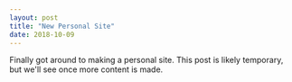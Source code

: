 ```yaml
---
layout: post
title: "New Personal Site"
date: 2018-10-09
---
```


Finally got around to making a personal site. This post is likely temporary, but we'll see once more content is made.

